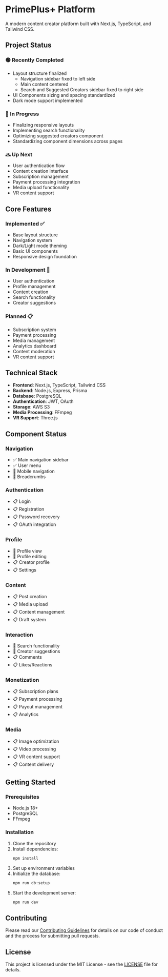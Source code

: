 # PrimePlus+ Platform

A modern content creator platform built with Next.js, TypeScript, and Tailwind CSS.

## Project Status

### 🟢 Recently Completed
- Layout structure finalized
  - Navigation sidebar fixed to left side
  - Main content centered
  - Search and Suggested Creators sidebar fixed to right side
- UI Components sizing and spacing standardized
- Dark mode support implemented

### 🔄 In Progress
- Finalizing responsive layouts
- Implementing search functionality
- Optimizing suggested creators component
- Standardizing component dimensions across pages

### 🔜 Up Next
- User authentication flow
- Content creation interface
- Subscription management
- Payment processing integration
- Media upload functionality
- VR content support

## Core Features

### Implemented ✅
- Base layout structure
- Navigation system
- Dark/Light mode theming
- Basic UI components
- Responsive design foundation

### In Development 🚧
- User authentication
- Profile management
- Content creation
- Search functionality
- Creator suggestions

### Planned 📋
- Subscription system
- Payment processing
- Media management
- Analytics dashboard
- Content moderation
- VR content support

## Technical Stack

- **Frontend**: Next.js, TypeScript, Tailwind CSS
- **Backend**: Node.js, Express, Prisma
- **Database**: PostgreSQL
- **Authentication**: JWT, OAuth
- **Storage**: AWS S3
- **Media Processing**: FFmpeg
- **VR Support**: Three.js

## Component Status

### Navigation
- ✅ Main navigation sidebar
- ✅ User menu
- 🚧 Mobile navigation
- 🚧 Breadcrumbs

### Authentication
- 📋 Login
- 📋 Registration
- 📋 Password recovery
- 📋 OAuth integration

### Profile
- 🚧 Profile view
- 🚧 Profile editing
- 📋 Creator profile
- 📋 Settings

### Content
- 📋 Post creation
- 📋 Media upload
- 📋 Content management
- 📋 Draft system

### Interaction
- 🚧 Search functionality
- 🚧 Creator suggestions
- 📋 Comments
- 📋 Likes/Reactions

### Monetization
- 📋 Subscription plans
- 📋 Payment processing
- 📋 Payout management
- 📋 Analytics

### Media
- 📋 Image optimization
- 📋 Video processing
- 📋 VR content support
- 📋 Content delivery

## Getting Started

### Prerequisites
- Node.js 18+
- PostgreSQL
- FFmpeg

### Installation
1. Clone the repository
2. Install dependencies:
   ```bash
   npm install
   ```
3. Set up environment variables
4. Initialize the database:
   ```bash
   npm run db:setup
   ```
5. Start the development server:
   ```bash
   npm run dev
   ```

## Contributing

Please read our [Contributing Guidelines](CONTRIBUTING.md) for details on our code of conduct and the process for submitting pull requests.

## License

This project is licensed under the MIT License - see the [LICENSE](LICENSE) file for details.
